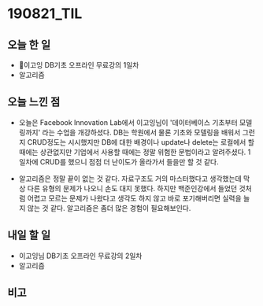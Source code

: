 # 190821_TIL
## 오늘 한 일
- 이고잉 DB기초 오프라인 무료강의 1일차
- 알고리즘 
##

## 오늘 느낀 점
- 오늘은 Facebook Innovation Lab에서 이고잉님이 '데이터베이스 기초부터 모델링까지' 라는 수업을 개강하셨다. DB는 학원에서 물론 기초와 모델링을 배워서 그런지 CRUD정도는 시시했지만 DB에 대한 배경이나 update나 delete는 로컬에서 할 때에는 상관없지만 기업에서 사용할 때에는 정말 위험한 문법이라고 알려주셨다. 1일차에 CRUD를 했으니 점점 더 난이도가 올라가서 들을만 할 것 같다.

- 알고리즘은 정말 끝이 없는 것 같다. 자료구조도 거의 마스터했다고 생각했는데 막상 다른 유형의 문제가 나오니 손도 대지 못했다. 하지만 백준인강에서 들었던 것처럼 어렵고 모르는 문제가 나왔다고 생각도 하지 않고 바로 포기해버리면 실력을 늘지 않는 것 같다. 알고리즘은 좀더 많은 경험이 필요해보인다.

## 내일 할 일
- 이고잉님 DB기초 오프라인 무료강의 2일차
- 알고리즘
##

## 비고